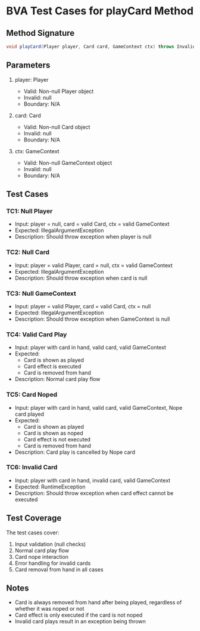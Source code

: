 # BVA Test Cases for playCard Method

## Method Signature

```java
void playCard(Player player, Card card, GameContext ctx) throws InvalidCardException
```

## Parameters

1. player: Player

   - Valid: Non-null Player object
   - Invalid: null
   - Boundary: N/A

2. card: Card

   - Valid: Non-null Card object
   - Invalid: null
   - Boundary: N/A

3. ctx: GameContext
   - Valid: Non-null GameContext object
   - Invalid: null
   - Boundary: N/A

## Test Cases

### TC1: Null Player

- Input: player = null, card = valid Card, ctx = valid GameContext
- Expected: IllegalArgumentException
- Description: Should throw exception when player is null

### TC2: Null Card

- Input: player = valid Player, card = null, ctx = valid GameContext
- Expected: IllegalArgumentException
- Description: Should throw exception when card is null

### TC3: Null GameContext

- Input: player = valid Player, card = valid Card, ctx = null
- Expected: IllegalArgumentException
- Description: Should throw exception when GameContext is null

### TC4: Valid Card Play

- Input: player with card in hand, valid card, valid GameContext
- Expected:
  - Card is shown as played
  - Card effect is executed
  - Card is removed from hand
- Description: Normal card play flow

### TC5: Card Noped

- Input: player with card in hand, valid card, valid GameContext, Nope card played
- Expected:
  - Card is shown as played
  - Card is shown as noped
  - Card effect is not executed
  - Card is removed from hand
- Description: Card play is cancelled by Nope card

### TC6: Invalid Card

- Input: player with card in hand, invalid card, valid GameContext
- Expected: RuntimeException
- Description: Should throw exception when card effect cannot be executed

## Test Coverage

The test cases cover:

1. Input validation (null checks)
2. Normal card play flow
3. Card nope interaction
4. Error handling for invalid cards
5. Card removal from hand in all cases

## Notes

- Card is always removed from hand after being played, regardless of whether it was noped or not
- Card effect is only executed if the card is not noped
- Invalid card plays result in an exception being thrown
